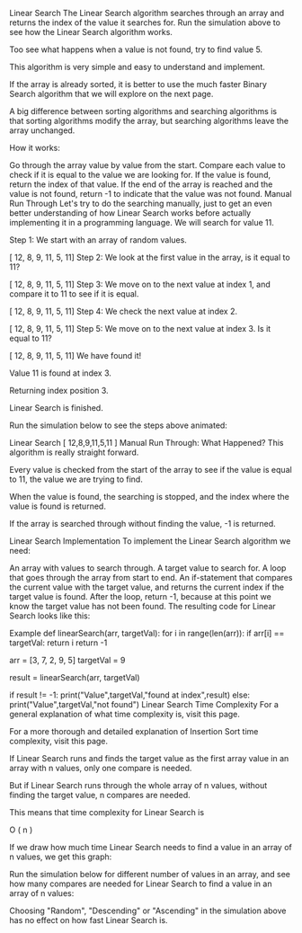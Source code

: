 Linear Search
The Linear Search algorithm searches through an array and returns the index of the value it searches for.
Run the simulation above to see how the Linear Search algorithm works.

Too see what happens when a value is not found, try to find value 5.

This algorithm is very simple and easy to understand and implement.

If the array is already sorted, it is better to use the much faster Binary Search algorithm that we will explore on the next page.

A big difference between sorting algorithms and searching algorithms is that sorting algorithms modify the array, but searching algorithms leave the array unchanged.

How it works:

Go through the array value by value from the start.
Compare each value to check if it is equal to the value we are looking for.
If the value is found, return the index of that value.
If the end of the array is reached and the value is not found, return -1 to indicate that the value was not found.
Manual Run Through
Let's try to do the searching manually, just to get an even better understanding of how Linear Search works before actually implementing it in a programming language. We will search for value 11.

Step 1: We start with an array of random values.

[ 12, 8, 9, 11, 5, 11]
Step 2: We look at the first value in the array, is it equal to 11?

[ 12, 8, 9, 11, 5, 11]
Step 3: We move on to the next value at index 1, and compare it to 11 to see if it is equal.

[ 12, 8, 9, 11, 5, 11]
Step 4: We check the next value at index 2.

[ 12, 8, 9, 11, 5, 11]
Step 5: We move on to the next value at index 3. Is it equal to 11?

[ 12, 8, 9, 11, 5, 11]
We have found it!

Value 11 is found at index 3.

Returning index position 3.

Linear Search is finished.

Run the simulation below to see the steps above animated:

Linear Search
[ 12,8,9,11,5,11 ]
Manual Run Through: What Happened?
This algorithm is really straight forward.

Every value is checked from the start of the array to see if the value is equal to 11, the value we are trying to find.

When the value is found, the searching is stopped, and the index where the value is found is returned.

If the array is searched through without finding the value, -1 is returned.

Linear Search Implementation
To implement the Linear Search algorithm we need:

An array with values to search through.
A target value to search for.
A loop that goes through the array from start to end.
An if-statement that compares the current value with the target value, and returns the current index if the target value is found.
After the loop, return -1, because at this point we know the target value has not been found.
The resulting code for Linear Search looks like this:

Example
def linearSearch(arr, targetVal):
    for i in range(len(arr)):
        if arr[i] == targetVal:
            return i
    return -1

arr = [3, 7, 2, 9, 5]
targetVal = 9

result = linearSearch(arr, targetVal)

if result != -1:
    print("Value",targetVal,"found at index",result)
else:
    print("Value",targetVal,"not found")
Linear Search Time Complexity
For a general explanation of what time complexity is, visit this page.

For a more thorough and detailed explanation of Insertion Sort time complexity, visit this page.

If Linear Search runs and finds the target value as the first array value in an array with 
n
 values, only one compare is needed.

But if Linear Search runs through the whole array of 
n
 values, without finding the target value, 
n
 compares are needed.

This means that time complexity for Linear Search is

O
(
n
)

If we draw how much time Linear Search needs to find a value in an array of 
n
 values, we get this graph:

Run the simulation below for different number of values in an array, and see how many compares are needed for Linear Search to find a value in an array of 
n
 values:

Choosing "Random", "Descending" or "Ascending" in the simulation above has no effect on how fast Linear Search is.
